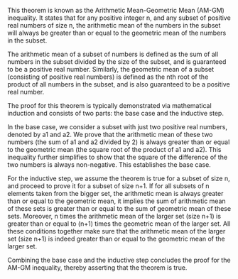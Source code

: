 This theorem is known as the Arithmetic Mean-Geometric Mean (AM-GM) inequality. It states that for any positive integer n, and any subset of positive real numbers of size n, the arithmetic mean of the numbers in the subset will always be greater than or equal to the geometric mean of the numbers in the subset.

The arithmetic mean of a subset of numbers is defined as the sum of all numbers in the subset divided by the size of the subset, and is guaranteed to be a positive real number. Similarly, the geometric mean of a subset (consisting of positive real numbers) is defined as the nth root of the product of all numbers in the subset, and is also guaranteed to be a positive real number.

The proof for this theorem is typically demonstrated via mathematical induction and consists of two parts: the base case and the inductive step.

In the base case, we consider a subset with just two positive real numbers, denoted by a1 and a2. We prove that the arithmetic mean of these two numbers (the sum of a1 and a2 divided by 2) is always greater than or equal to the geometric mean (the square root of the product of a1 and a2). This inequality further simplifies to show that the square of the difference of the two numbers is always non-negative. This establishes the base case.

For the inductive step, we assume the theorem is true for a subset of size n, and proceed to prove it for a subset of size n+1. If for all subsets of n elements taken from the bigger set, the arithmetic mean is always greater than or equal to the geometric mean, it implies the sum of arithmetic mean of these sets is greater than or equal to the sum of geometric mean of these sets. Moreover, n times the arithmetic mean of the larger set (size n+1) is greater than or equal to (n+1) times the geometric mean of the larger set. All these conditions together make sure that the arithmetic mean of the larger set (size n+1) is indeed greater than or equal to the geometric mean of the larger set.

Combining the base case and the inductive step concludes the proof for the AM-GM inequality, thereby asserting that the theorem is true.